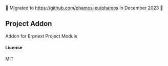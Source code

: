 🚀 Migrated to https://github.com/phamos-eu/phamos in December 2023 🚀

## Project Addon

Addon for Erpnext Project Module

#### License

MIT
